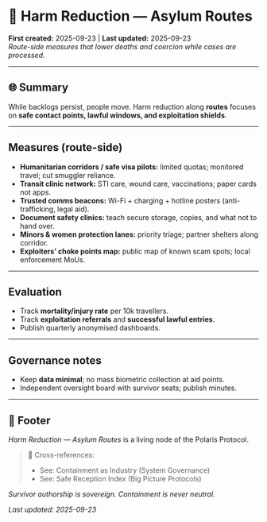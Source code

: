 # 🛟 Harm Reduction — Asylum Routes  
**First created:** 2025-09-23 | **Last updated:** 2025-09-23  
*Route-side measures that lower deaths and coercion while cases are processed.*

---

## 🌐 Summary  
While backlogs persist, people move. Harm reduction along **routes** focuses on **safe contact points, lawful windows, and exploitation shields**.

---

## Measures (route-side)
- **Humanitarian corridors / safe visa pilots:** limited quotas; monitored travel; cut smuggler reliance.
- **Transit clinic network:** STI care, wound care, vaccinations; paper cards not apps.
- **Trusted comms beacons:** Wi-Fi + charging + hotline posters (anti-trafficking, legal aid).
- **Document safety clinics:** teach secure storage, copies, and what not to hand over.
- **Minors & women protection lanes:** priority triage; partner shelters along corridor.
- **Exploiters’ choke points map:** public map of known scam spots; local enforcement MoUs.

---

## Evaluation  
- Track **mortality/injury rate** per 10k travellers.  
- Track **exploitation referrals** and **successful lawful entries**.  
- Publish quarterly anonymised dashboards.

---

## Governance notes  
- Keep **data minimal**; no mass biometric collection at aid points.  
- Independent oversight board with survivor seats; publish minutes.

---

## 🏮 Footer  
*Harm Reduction — Asylum Routes* is a living node of the Polaris Protocol.  

> 📡 Cross-references:  
> - See: Containment as Industry (System Governance)  
> - See: Safe Reception Index (Big Picture Protocols)

*Survivor authorship is sovereign. Containment is never neutral.*  

_Last updated: 2025-09-23_
